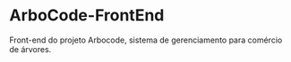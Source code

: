 # ArboCode-FrontEnd
Front-end do projeto Arbocode, sistema de gerenciamento para comércio de árvores.
